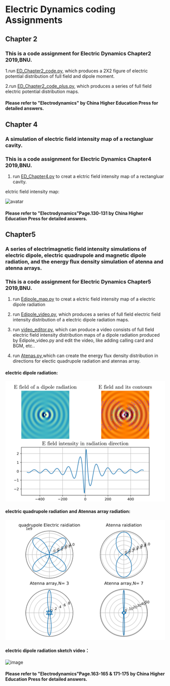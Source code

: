 
# Electric Dynamics coding Assignments

## Chapter 2
### This is a code assignment for Electric Dynamics Chapter2 2019,BNU. 

1.run [ED_Chapter2_code.py](ED_Chapter2_code.py), which produces a 2X2 figure of electric potential distribution of full field and dipole moment.

2.run [ED_Chapter2_code_plus.py](ED_Chapter2_code_plus.py), which produces a series of full field electric potential distribution maps.

#### Please refer to "Electrodynamics" by China Higher Education Press for detailed answers.

## Chapter 4

### A simulation of electric field intensity map of a rectangluar cavity.

### This is a code assignment for Electric Dynamics Chapter4 2019,BNU. 

1. run [ED_Chapter4.py](ED_Chapter4.py) to creat a elctric field intensity map of a rectangluar cavity.

elctric field intensity map:

![avatar](ED_4.png)

#### Please refer to "Electrodynamics"Page.130-131 by China Higher Education Press for detailed answers.



## Chapter5
### A series of electrimagnetic field intensity simulations of electric dipole, electric quadrupole and magnetic dipole radiation, and the energy flux density simulation of atenna and atenna arrays.

### This is a code assignment for Electric Dynamics Chapter5 2019,BNU. 


1. run [Edipole_map.py](Edipole_map.py) to creat a elctric field intensity map of a electric dipole radiation

2. run [Edipole_video.py](Edipole_video.py), which produces a series of full field electric field intensity  distribution of a electric dipole radiation maps.

<!-- 3. run [video_maker.py](video_maker.py), which produce a video consists of full field electric field intensity distribution maps of a dipole radiation produced by Edipole_video.py. -->

3. run [video_editor.py](video_editor.py), which  can produce a video consists of full field electric field intensity distribution maps of a dipole radiation produced by Edipole_video.py and edit the video, like adding calling card and BGM, etc..

4. run [Atenas.py](Atenas.py),which can create the energy flux density distribution in directions for electic quadrupole radiation and atennas array.

#### electric dipole radiation:

![avatar](dipole_radiation.png)

#### electric quadrupole radiation and Atennas array radiation:

![avatar](e4_raid&_Atennas_array.png)

#### electric dipole radiation sketch video：

![image](dipole_E_field.gif)

#### Please refer to "Electrodynamics"Page.163-165 & 171-175 by China Higher Education Press for detailed answers.


